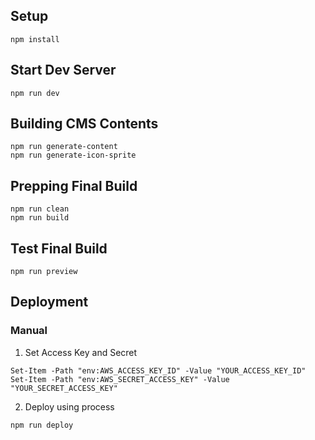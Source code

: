 

## Setup
```
npm install
```

## Start Dev Server
```
npm run dev
```

## Building CMS Contents
```
npm run generate-content
npm run generate-icon-sprite
```

## Prepping Final Build
```
npm run clean
npm run build
```

## Test Final Build
```
npm run preview
```

## Deployment
### Manual
1. Set Access Key and Secret
```
Set-Item -Path "env:AWS_ACCESS_KEY_ID" -Value "YOUR_ACCESS_KEY_ID"
Set-Item -Path "env:AWS_SECRET_ACCESS_KEY" -Value "YOUR_SECRET_ACCESS_KEY"
```
2. Deploy using process
```
npm run deploy
```